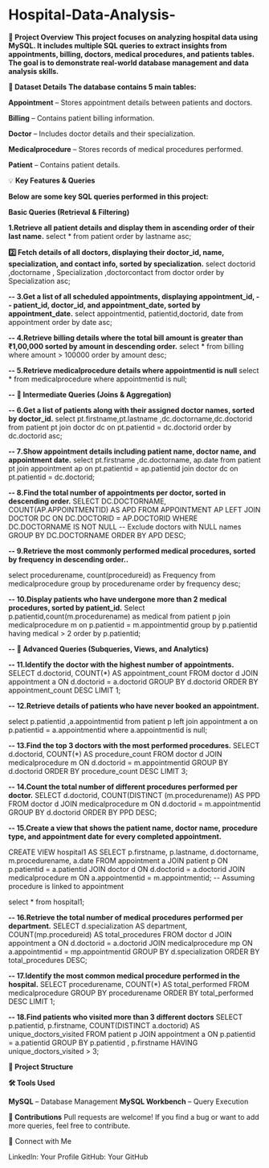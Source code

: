 # Hospital-Data-Analysis-

**📌 Project Overview** 
**This project focuses on analyzing hospital data using MySQL. It includes multiple SQL queries to extract insights from appointments, billing, doctors, medical procedures, and patients tables. The goal is to demonstrate real-world database management and data analysis skills.** 

**🏥 Dataset Details**
**The database contains 5 main tables:**

**Appointment** – Stores appointment details between patients and doctors.

**Billing** – Contains patient billing information.

**Doctor** – Includes doctor details and their specialization.

**Medicalprocedure** – Stores records of medical procedures performed.

**Patient** – Contains patient details.

💡 **Key Features & Queries**

**Below are some key SQL queries performed in this project:**

**Basic Queries (Retrieval & Filtering)**


**1.Retrieve all patient details and display them in ascending order of their last name.**
select * from patient
  order by lastname asc;

**2️⃣ Fetch details of all doctors, displaying their doctor_id, name, specialization, and contact info, sorted by specialization.**
select doctorid ,doctorname , Specialization ,doctorcontact from doctor order by Specialization asc;

**-- 3.Get a list of all scheduled appointments, displaying appointment_id, 
-- patient_id, doctor_id, and appointment_date, sorted by appointment_date.**
select appointmentid, patientid,doctorid, date from appointment
order by date asc;


**-- 4.Retrieve billing details where the total bill amount is greater than ₹1,00,000 sorted by amount in descending order.**
select *  from billing where amount > 100000 order by amount desc;

**-- 5.Retrieve medicalprocedure details  where appointmentid is null** 
select * from medicalprocedure
where appointmentid is null;


**-- 🔹 Intermediate Queries (Joins & Aggregation)**

**-- 6️.Get a list of patients along with their assigned doctor names, sorted by doctor_id.**
select  pt.firstname,pt.lastname ,dc.doctorname,dc.doctorid from patient pt
join doctor dc
on pt.patientid = dc.doctorid
order by dc.doctorid asc;

**-- 7️.Show appointment details including patient name, doctor name, and appointment date.**
select pt.firstname ,dc.doctorname, ap.date
from patient pt 
join appointment ap
on pt.patientid = ap.patientid
join doctor dc
on pt.patientid = dc.doctorid;

**-- 8️.Find the total number of appointments per doctor, sorted in descending order.**
SELECT DC.DOCTORNAME, COUNT(AP.APPOINTMENTID) AS APD
FROM APPOINTMENT AP
LEFT JOIN DOCTOR DC ON DC.DOCTORID = AP.DOCTORID
WHERE DC.DOCTORNAME IS NOT NULL  -- Exclude doctors with NULL names
GROUP BY DC.DOCTORNAME
ORDER BY APD DESC;

**-- 9.Retrieve the most commonly performed medical procedures, sorted by frequency in descending order..**

select procedurename, count(procedureid) as Frequency  from medicalprocedure
group by procedurename 
order by frequency desc;

**-- 10.Display patients who have undergone more than 2 medical procedures, sorted by patient_id.**
Select p.patientid,count(m.procedurename) as medical from patient p
join medicalprocedure m
on p.patientid = m.appointmentid
group by p.patientid
having medical > 2
order by p.patientid;


**-- 🔹 Advanced Queries (Subqueries, Views, and Analytics)**


**-- 11.Identify the doctor with the highest number of appointments.**
SELECT 
    d.doctorid, COUNT(*) AS appointment_count
FROM
    doctor d
        JOIN
    appointment a ON d.doctorid = a.doctorid
GROUP BY d.doctorid
ORDER BY appointment_count DESC
LIMIT 1;

**-- 1️2.Retrieve details of patients who have never booked an appointment.**

select p.patientid ,a.appointmentid from patient p
left join appointment a 
on p.patientid = a.appointmentid
where a.appointmentid is null;

**-- 13.Find the top 3 doctors with the most performed procedures.**
SELECT 
    d.doctorid, COUNT(*) AS procedure_count
FROM
    doctor d
        JOIN
    medicalprocedure m ON d.doctorid = m.appointmentid
GROUP BY d.doctorid
ORDER BY procedure_count DESC
LIMIT 3;


**-- 14.Count the total number of different procedures performed per doctor.**
SELECT 
    d.doctorid, COUNT(DISTINCT (m.procedurename)) AS PPD
FROM
    doctor d
        JOIN
    medicalprocedure m ON d.doctorid = m.appointmentid
GROUP BY d.doctorid
ORDER BY PPD DESC;



**-- 15.Create a view that shows the patient name, doctor name, procedure type, and appointment date for every completed appointment.**


CREATE VIEW hospital1 AS
SELECT p.firstname, p.lastname, d.doctorname, m.procedurename, a.date
FROM appointment a
JOIN patient p ON p.patientid = a.patientid
JOIN doctor d ON d.doctorid = a.doctorid
JOIN medicalprocedure m ON a.appointmentid = m.appointmentid;  -- Assuming procedure is linked to appointment

select * from hospital1;

**-- 16.Retrieve the total number of medical procedures performed per department.**
SELECT 
    d.specialization AS department,
    COUNT(mp.procedureid) AS total_procedures
FROM
    doctor d
        JOIN
    appointment a ON d.doctorid = a.doctorid
        JOIN
    medicalprocedure mp ON a.appointmentid = mp.appointmentid
GROUP BY d.specialization
ORDER BY total_procedures DESC;

**-- 17.Identify the most common medical procedure performed in the hospital.**
SELECT 
    procedurename, 
    COUNT(*) AS total_performed
FROM medicalprocedure
GROUP BY procedurename
ORDER BY total_performed DESC
LIMIT 1;


**-- 18.Find patients who visited more than 3 different doctors**
SELECT 
    p.patientid,
    p.firstname,
    COUNT(DISTINCT a.doctorid) AS unique_doctors_visited
FROM
    patient p
        JOIN
    appointment a ON p.patientid = a.patientid
GROUP BY p.patientid , p.firstname
HAVING unique_doctors_visited > 3;

**📂 Project Structure**




**🛠 Tools Used**

**MySQL** – Database Management
**MySQL Workbench** – Query Execution

**📢 Contributions** 
Pull requests are welcome! If you find a bug or want to add more queries, feel free to contribute. 

🌟 Connect with Me

LinkedIn: Your Profile
GitHub: Your GitHub








  
